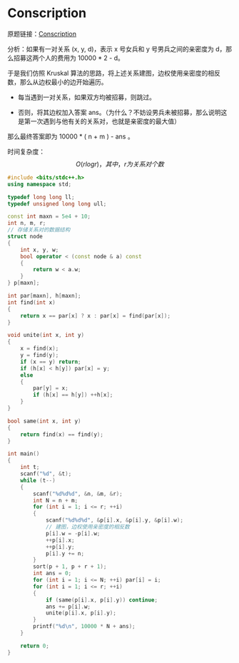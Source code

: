 # Conscription

原题链接：[Conscription](http://poj.org/problem?id=3723)

分析：如果有一对关系 (x, y, d)，表示 x 号女兵和 y 号男兵之间的亲密度为 d，那么招募这两个人的费用为 10000 * 2 - d。

于是我们仿照 Kruskal 算法的思路，将上述关系建图，边权使用亲密度的相反数，那么从边权最小的边开始遍历。

- 每当遇到一对关系，如果双方均被招募，则跳过。

- 否则，将其边权加入答案 ans。（为什么？不妨设男兵未被招募，那么说明这是第一次遇到与他有关的关系对，也就是亲密度的最大值）

那么最终答案即为 10000 * ( n + m ) - ans 。

时间复杂度：
$$
O(rlogr)，其中，r为关系对个数
$$


```cpp
#include <bits/stdc++.h>
using namespace std;

typedef long long ll;
typedef unsigned long long ull;

const int maxn = 5e4 + 10;
int n, m, r;
// 存储关系对的数据结构
struct node
{
    int x, y, w;
    bool operator < (const node & a) const
    {
        return w < a.w;
    }
} p[maxn];

int par[maxn], h[maxn];
int find(int x)
{
    return x == par[x] ? x : par[x] = find(par[x]);
}

void unite(int x, int y)
{
    x = find(x);
    y = find(y);
    if (x == y) return;
    if (h[x] < h[y]) par[x] = y;
    else
    {
        par[y] = x;
        if (h[x] == h[y]) ++h[x];
    }
}

bool same(int x, int y)
{
    return find(x) == find(y);
}

int main()
{
    int t;
    scanf("%d", &t);
    while (t--)
    {
        scanf("%d%d%d", &n, &m, &r);
        int N = n + m;
        for (int i = 1; i <= r; ++i)
        {
            scanf("%d%d%d", &p[i].x, &p[i].y, &p[i].w);
            // 建图，边权使用亲密度的相反数
            p[i].w = -p[i].w;
            ++p[i].x;
            ++p[i].y;
            p[i].y += n;
        }
        sort(p + 1, p + r + 1);
        int ans = 0;
        for (int i = 1; i <= N; ++i) par[i] = i;
        for (int i = 1; i <= r; ++i)
        {
            if (same(p[i].x, p[i].y)) continue;
            ans += p[i].w;
            unite(p[i].x, p[i].y);
        }
        printf("%d\n", 10000 * N + ans);
    }

    return 0;
}
```

